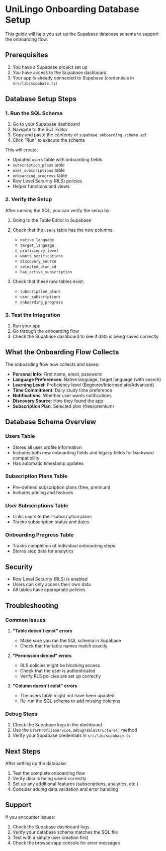 # UniLingo Onboarding Database Setup

This guide will help you set up the Supabase database schema to support the onboarding flow.

## Prerequisites

1. You have a Supabase project set up
2. You have access to the Supabase dashboard
3. Your app is already connected to Supabase (credentials in `src/lib/supabase.ts`)

## Database Setup Steps

### 1. Run the SQL Schema

1. Go to your Supabase dashboard
2. Navigate to the SQL Editor
3. Copy and paste the contents of `supabase_onboarding_schema.sql`
4. Click "Run" to execute the schema

This will create:
- Updated `users` table with onboarding fields
- `subscription_plans` table
- `user_subscriptions` table  
- `onboarding_progress` table
- Row Level Security (RLS) policies
- Helper functions and views

### 2. Verify the Setup

After running the SQL, you can verify the setup by:

1. Going to the Table Editor in Supabase
2. Check that the `users` table has the new columns:
   - `native_language`
   - `target_language` 
   - `proficiency_level`
   - `wants_notifications`
   - `discovery_source`
   - `selected_plan_id`
   - `has_active_subscription`

3. Check that these new tables exist:
   - `subscription_plans`
   - `user_subscriptions`
   - `onboarding_progress`

### 3. Test the Integration

1. Run your app
2. Go through the onboarding flow
3. Check the Supabase dashboard to see if data is being saved correctly

## What the Onboarding Flow Collects

The onboarding flow now collects and saves:

- **Personal Info**: First name, email, password
- **Language Preferences**: Native language, target language (with search)
- **Learning Level**: Proficiency level (Beginner/Intermediate/Advanced)
- **Time Commitment**: Daily study time preference
- **Notifications**: Whether user wants notifications
- **Discovery Source**: How they found the app
- **Subscription Plan**: Selected plan (free/premium)

## Database Schema Overview

### Users Table
- Stores all user profile information
- Includes both new onboarding fields and legacy fields for backward compatibility
- Has automatic timestamp updates

### Subscription Plans Table
- Pre-defined subscription plans (free, premium)
- Includes pricing and features

### User Subscriptions Table
- Links users to their subscription plans
- Tracks subscription status and dates

### Onboarding Progress Table
- Tracks completion of individual onboarding steps
- Stores step data for analytics

## Security

- Row Level Security (RLS) is enabled
- Users can only access their own data
- All tables have appropriate policies

## Troubleshooting

### Common Issues

1. **"Table doesn't exist" errors**
   - Make sure you ran the SQL schema in Supabase
   - Check that the table names match exactly

2. **"Permission denied" errors**
   - RLS policies might be blocking access
   - Check that the user is authenticated
   - Verify RLS policies are set up correctly

3. **"Column doesn't exist" errors**
   - The users table might not have been updated
   - Re-run the SQL schema to add missing columns

### Debug Steps

1. Check the Supabase logs in the dashboard
2. Use the `UserProfileService.debugTableStructure()` method
3. Verify your Supabase credentials in `src/lib/supabase.ts`

## Next Steps

After setting up the database:

1. Test the complete onboarding flow
2. Verify data is being saved correctly
3. Set up any additional features (subscriptions, analytics, etc.)
4. Consider adding data validation and error handling

## Support

If you encounter issues:
1. Check the Supabase dashboard logs
2. Verify your database schema matches the SQL file
3. Test with a simple user creation first
4. Check the browser/app console for error messages
